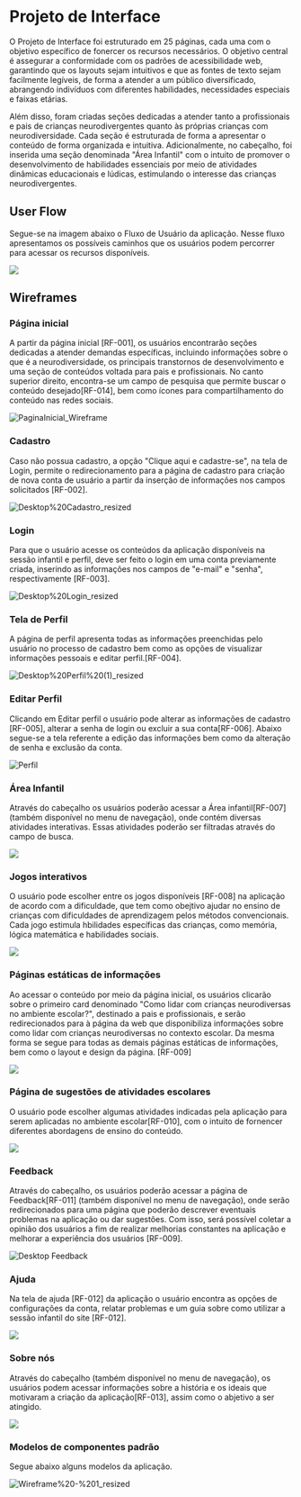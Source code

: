 # Projeto de Interface

O Projeto de Interface foi estruturado em 25 páginas, cada uma com o objetivo específico de fonercer os recursos necessários. O objetivo central é assegurar a conformidade com os padrões de acessibilidade web, garantindo que os layouts sejam intuitivos e que as fontes de texto sejam facilmente legíveis, de forma a atender a um público diversificado, abrangendo indivíduos com diferentes habilidades, necessidades especiais e faixas etárias.

Além disso, foram criadas seções dedicadas a atender tanto a profissionais e pais de crianças neurodivergentes quanto às próprias crianças com neurodiversidade. Cada seção é estruturada de forma a apresentar o conteúdo de forma organizada e intuitiva. Adicionalmente, no cabeçalho, foi inserida uma seção denominada "Área Infantil" com o intuito de promover o desenvolvimento de habilidades essenciais por meio de atividades dinâmicas educacionais e lúdicas, estimulando o interesse das crianças neurodivergentes.

## User Flow

Segue-se na imagem abaixo o Fluxo de Usuário da aplicação. Nesse fluxo apresentamos os possíveis caminhos que os usuários podem percorrer para acessar  os recursos disponíveis.

<img src="https://github.com/ICEI-PUC-Minas-PMV-SI/pmv-si-2023-2-pe1-t2-neurodiversidade/assets/112666344/a446948f-341a-4699-9d47-1ea7e10cb128">



## Wireframes

### Página inicial

A partir da página inicial [RF-001], os usuários encontrarão seções dedicadas a atender demandas específicas, incluindo informações sobre o que é a neurodiversidade, os principais transtornos de desenvolvimento e uma seção de conteúdos voltada para pais e profissionais. No canto superior direito, encontra-se um campo de pesquisa que permite buscar o conteúdo desejado[RF-014], bem como ícones para compartilhamento do conteúdo nas redes sociais.

![PaginaInicial_Wireframe](https://github.com/ICEI-PUC-Minas-PMV-SI/pmv-si-2023-2-pe1-t2-neurodiversidade/assets/89950149/40fce231-eee1-4f66-b85e-2117d5b5ce39)

### Cadastro

Caso não possua cadastro, a opção "Clique aqui e cadastre-se", na tela de Login, permite o redirecionamento para a página de cadastro para criação de nova conta de usuário a partir da inserção de informações nos campos solicitados [RF-002].

![Desktop%20Cadastro_resized](https://github.com/ICEI-PUC-Minas-PMV-SI/pmv-si-2023-2-pe1-t2-neurodiversidade/assets/109616789/69e1c2b5-8d67-4ac9-9d8a-02629c81794d)

### Login

Para que o usuário acesse os conteúdos da aplicação disponíveis na sessão infantil e perfil, deve ser feito o login em uma conta previamente criada, inserindo as informações nos campos de "e-mail" e "senha", respectivamente [RF-003]. 


![Desktop%20Login_resized](https://github.com/ICEI-PUC-Minas-PMV-SI/pmv-si-2023-2-pe1-t2-neurodiversidade/assets/109616789/110e9378-abb4-4d99-a3d0-475dbce5bf4c)


### Tela de Perfil

A página de perfil apresenta todas as informações preenchidas pelo usuário no processo de cadastro bem como as opções de visualizar informações pessoais e editar perfil.[RF-004].

![Desktop%20Perfil%20(1)_resized](https://github.com/ICEI-PUC-Minas-PMV-SI/pmv-si-2023-2-pe1-t2-neurodiversidade/assets/109616789/5c514437-a118-4c6a-a7a0-d060776b2fb8)



### Editar Perfil

Clicando em Editar perfil o usuário pode alterar as informações de cadastro [RF-005], alterar a senha de login ou excluir a sua conta[RF-006]. Abaixo segue-se a tela referente a edição das informações bem como da alteração de senha e exclusão da conta.

![Perfil](https://github.com/ICEI-PUC-Minas-PMV-SI/pmv-si-2023-2-pe1-t2-neurodiversidade/assets/109616789/f5d6ae49-e625-42da-86f1-5393e7f1cace)


### Área Infantil

Através do cabeçalho os usuários poderão acessar a Área infantil[RF-007] (também disponível no menu de navegação), onde contém diversas atividades interativas. Essas atividades poderão ser filtradas através do campo de busca.

<img src="https://github.com/ICEI-PUC-Minas-PMV-SI/pmv-si-2023-2-pe1-t2-neurodiversidade/assets/112666344/9aa7c1dc-e61c-43d1-b276-492b02147157">

### Jogos interativos

O usuário pode escolher entre os jogos disponíveis [RF-008] na aplicação de acordo com a dificuldade, que tem como obejtivo ajudar no ensino de crianças com dificuldades de aprendizagem pelos métodos convencionais. Cada jogo estimula hbilidades específicas das crianças, como memória, lógica matemática e habilidades sociais.

<img src="https://github.com/ICEI-PUC-Minas-PMV-SI/pmv-si-2023-2-pe1-t2-neurodiversidade/assets/112666344/a9fd019e-b8c5-4cc9-8a6a-b70ab68f9f75">

### Páginas estáticas de informações


Ao acessar o conteúdo por meio da página inicial, os usuários clicarão sobre o primeiro card denominado "Como lidar com crianças neurodiversas no ambiente escolar?", destinado a pais e profissionais, e serão redirecionados para à página da web que disponibiliza informações sobre como lidar com crianças neurodiversas no contexto escolar. Da mesma forma se segue para todas as demais páginas estáticas de informações, bem como o layout e design da página. [RF-009]

<div>
<img src="https://github.com/ICEI-PUC-Minas-PMV-SI/pmv-si-2023-2-pe1-t2-neurodiversidade/assets/112666344/3cbb91c1-3033-45e0-842c-85a2da0e04b1">
</div>

<!--
### Página sobre como lidar com crianças neurodiversas no ambiente familiar

O segundo card, identificado por "Como lidar com crianças neurodiversas no ambiente familiar?", disponibiliza informações sobre como lidar com crianças neurodiversas no contexto familiar [RF-004].

![contexto-familiar-RF-004](https://github.com/ICEI-PUC-Minas-PMV-SI/pmv-si-2023-2-pe1-t2-neurodiversidade/assets/89950149/a15decf4-96e9-49e6-a427-4831e73115a1)

### Página sobre como identificar a neurodivergência na infância

O terceiro card, intitulado "Como identificar a neurodivergência na infância?", oferece informações que auxiliam na identificação de possíveis crianças neurodiversas [RF-002].

![identificação_neurodiversos](https://github.com/ICEI-PUC-Minas-PMV-SI/pmv-si-2023-2-pe1-t2-neurodiversidade/assets/89950149/598709d1-51c6-47f7-98a7-40ccf06d718a)
-->


### Página de sugestões de atividades escolares

O usuário pode escolher algumas atividades indicadas pela aplicação para serem aplicadas no ambiente escolar[RF-010], com o intuito de fornencer diferentes abordagens de ensino do conteúdo.

<img src="https://github.com/ICEI-PUC-Minas-PMV-SI/pmv-si-2023-2-pe1-t2-neurodiversidade/assets/112666344/89734ebe-41cf-468b-9dd3-58a3d6d2789e">


### Feedback

Através do cabeçalho, os usuários poderão acessar a página de Feedback[RF-011] (também disponível no menu de navegação), onde serão redirecionados para uma página que poderão descrever eventuais problemas na aplicação ou dar sugestões. Com isso, será possível coletar a opinião dos usuários a fim de realizar melhorias constantes na aplicação e melhorar a experiência dos usuários [RF-009].

![Desktop Feedback](https://github.com/ICEI-PUC-Minas-PMV-SI/pmv-si-2023-2-pe1-t2-neurodiversidade/assets/99815953/2a6799cf-01fd-4bd0-9e2d-b64ae42de179)


### Ajuda

Na tela de ajuda [RF-012] da aplicação o usuário encontra as opções de configurações da conta, relatar problemas e um guia sobre como utilizar a sessão infantil do site [RF-012].

<img src="https://github.com/ICEI-PUC-Minas-PMV-SI/pmv-si-2023-2-pe1-t2-neurodiversidade/assets/112666344/caf26841-c676-4771-8316-fad2d05eec5a">

### Sobre nós

Através do cabeçalho (também disponível no menu de navegação), os usuários podem acessar informações sobre a história e os ideais que motivaram a criação da aplicação[RF-013], assim como o abjetivo a ser atingido.

<img src="https://github.com/ICEI-PUC-Minas-PMV-SI/pmv-si-2023-2-pe1-t2-neurodiversidade/assets/112666344/a59b3df0-19f2-4d27-b97e-4406e58ca0c5">


### Modelos de componentes padrão

Segue abaixo alguns modelos da aplicação.

![Wireframe%20-%201_resized](https://github.com/ICEI-PUC-Minas-PMV-SI/pmv-si-2023-2-pe1-t2-neurodiversidade/assets/109616789/c77b1f94-65cc-41c0-a458-10e075508883)

